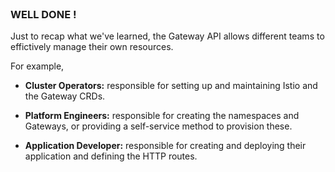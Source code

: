 
<br>

### WELL DONE !

Just to recap what we've learned, the Gateway API allows different teams to effictively manage their own resources.

For example,

 - **Cluster Operators:** responsible for setting up and maintaining Istio and the Gateway CRDs.

 - **Platform Engineers:** responsible for creating the namespaces and Gateways, or providing a self-service method to provision these.

 - **Application Developer:** responsible for creating and deploying their application and defining the HTTP routes.
